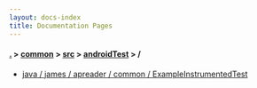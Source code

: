 ```yaml
---
layout: docs-index
title: Documentation Pages
---
```

#### [.](./../../../index) > [common](./../../index) > [src](./../index) > [androidTest](./index) > **/**

- [java / james / apreader / common / ExampleInstrumentedTest](java/james/apreader/common/ExampleInstrumentedTest)

